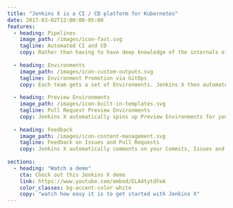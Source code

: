 ```yaml
---
title: "Jenkins X is a CI / CD platform for Kubernetes"
date: 2017-03-02T12:00:00-05:00
features:
  - heading: Pipelines
    image_path: /images/icon-fast.svg
    tagline: Automated CI and CD
    copy: Rather than having to have deep knowledge of the internals of Jenkins Pipeline, Jenkins X will default awesome pipelines for your projects that implements fully CI and CD
     
  - heading: Environments
    image_path: /images/icon-custom-outputs.svg
    tagline: Environment Promotion via GitOps
    copy: Each team gets a set of Environments. Jenkins X then automates the management of the Environments and the Promotion of new versions of Applications between Environments via GitOps
        
  - heading: Preview Environments      
    image_path: /images/icon-built-in-templates.svg
    tagline: Pull Request Preview Environments 
    copy: Jenkins X automatically spins up Preview Environments for your Pull Requests so you can get fast feedback before changes are merged to master
    
  - heading: Feedback
    image_path: /images/icon-content-management.svg
    tagline: Feedback on Issues and Pull Requests
    copy: Jenkins X automatically commonts on your Commits, Issues and Pull Requests with feeback as code is ready to be previewed, is promoted to environments or if Pull Requests are generated automatically to upgrade versions. 
      
sections:    
  - heading: "Watch a demo"
    cta: Check out this Jenkins X demo
    link: https://www.youtube.com/embed/ELA4tytdFeA
    color_classes: bg-accent-color white
    copy: "watch how easy it is to get started with Jenkins X"
---
```


